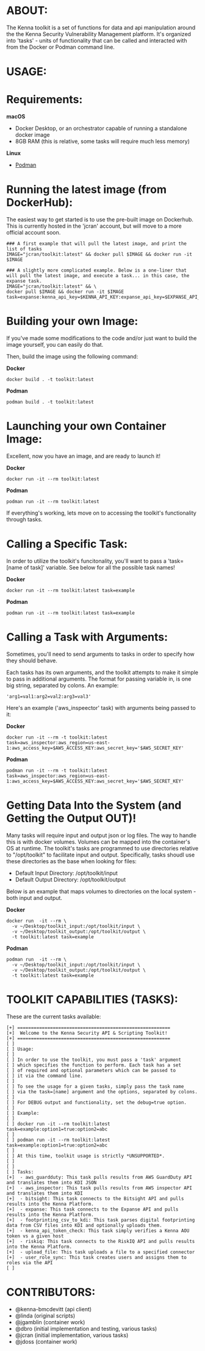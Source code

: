 
ABOUT:
======

The Kenna toolkit is a set of functions for data and api manipulation around the the Kenna Security Vulnerability Management platform.  It's organized into 'tasks' - units of functionality that can be called and interacted with from the Docker or Podman command line.


USAGE:
======

Requirements:
=============

**macOS**
  - Docker Desktop, or an orchestrator capable of running a standalone docker image
  - 8GB RAM (this is relative, some tasks will require much less memory)

**Linux**
  - [Podman](https://podman.io/)


Running the latest image (from DockerHub):
==========================================

The easiest way to get started is to use the pre-built image on Dockerhub. This is currently hosted in the 'jcran' account, but will move to a more official account soon.

```
### A first example that will pull the latest image, and print the list of tasks
IMAGE="jcran/toolkit:latest" && docker pull $IMAGE && docker run -it $IMAGE
```

```
### A slightly more complicated example. Below is a one-liner that will pull the latest image, and execute a task... in this case, the expanse task.
IMAGE="jcran/toolkit:latest" && \
docker pull $IMAGE && docker run -it $IMAGE task=expanse:kenna_api_key=$KENNA_API_KEY:expanse_api_key=$EXPANSE_API_KEY
```

Building your own Image:
========================

If you've made some modifications to the code and/or just want to build the image yourself, you can easily do that.

Then, build the image using the following command:


**Docker**

```
docker build . -t toolkit:latest
```

**Podman**

```
podman build . -t toolkit:latest
```

Launching your own Container Image:
================================

Excellent, now you have an image, and are ready to launch it!


**Docker**

```
docker run -it --rm toolkit:latest
```

**Podman**

```
podman run -it --rm toolkit:latest
```


If everything's working, lets move on to accessing the toolkit's functionality through tasks.


Calling a Specific Task:
========================

In order to utilize the toolkit's funcitonality, you'll want to pass a 'task=[name of task]' variable. See below for all the possible task names!

**Docker**

```
docker run -it --rm toolkit:latest task=example
```

**Podman**

```
podman run -it --rm toolkit:latest task=example
```

Calling a Task with Arguments:
==============================

Sometimes, you'll need to send arguments to tasks in order to specify how they should behave.

Each tasks has its own arguments, and the toolkit attempts to make it simple to pass in additional arguments. The format for passing variable in, is one big string, separated by colons. An example:

```
'arg1=val1:arg2=val2:arg3=val3'
```

Here's an example ('aws_inspeector' task) with arguments being passed to it:

**Docker**

```
docker run -it --rm -t toolkit:latest task=aws_inspector:aws_region=us-east-1:aws_access_key=$AWS_ACCESS_KEY:aws_secret_key='$AWS_SECRET_KEY'
```

**Podman**

```
podman run -it --rm -t toolkit:latest task=aws_inspector:aws_region=us-east-1:aws_access_key=$AWS_ACCESS_KEY:aws_secret_key='$AWS_SECRET_KEY'
```


Getting Data Into the System (and Getting the Output OUT)!
==========================================================

Many tasks will require input and output json or log files. The way to handle this is with docker volumes. Volumes can be mapped into the container's OS at runtime.  The toolkit's tasks are programmed to use directories relative to "/opt/toolkit" to facilitate input and output. Specifically, tasks shoudl use these directories as the base when looking for files:

 - Default Input Directory: /opt/toolkit/input
 - Default Output Directory: /opt/toolkit/output

Below is an example that maps volumes to directories on the local system - both input and output.

**Docker**

```
docker run  -it --rm \
  -v ~/Desktop/toolkit_input:/opt/toolkit/input \
  -v ~/Desktop/toolkit_output:/opt/toolkit/output \
  -t toolkit:latest task=example
```

**Podman**

```
podman run  -it --rm \
  -v ~/Desktop/toolkit_input:/opt/toolkit/input \
  -v ~/Desktop/toolkit_output:/opt/toolkit/output \
  -t toolkit:latest task=example
```

TOOLKIT CAPABILITIES (TASKS):
=============================

These are the current tasks available:

```
[+] ========================================================
[+]  Welcome to the Kenna Security API & Scripting Toolkit!
[+] ========================================================
[ ]
[ ] Usage:
[ ]
[ ] In order to use the toolkit, you must pass a 'task' argument
[ ] which specifies the function to perform. Each task has a set
[ ] of required and optional parameters which can be passed to
[ ] it via the command line.
[ ]
[ ] To see the usage for a given tasks, simply pass the task name
[ ] via the task=[name] argument and the options, separated by colons.
[ ]
[ ] For DEBUG output and functionality, set the debug=true option.
[ ]
[ ] Example:
[ ]
[ ] docker run -it --rm toolkit:latest task=example:option1=true:option2=abc
[ ]
[ ] podman run -it --rm toolkit:latest task=example:option1=true:option2=abc
[ ]
[ ] At this time, toolkit usage is strictly *UNSUPPORTED*.
[ ]
[ ]
[ ] Tasks:
[+]  - aws_guardduty: This task pulls results from AWS GuardDuty API and translates them into KDI JSON
[+]  - aws_inspector: This task pulls results from AWS inspector API and translates them into KDI
[+]  - bitsight: This task connects to the Bitsight API and pulls results into the Kenna Platform.
[+]  - expanse: This task connects to the Expanse API and pulls results into the Kenna Platform.
[+]  - footprinting_csv_to_kdi: This task parses digital footprinting data from CSV files into KDI and optionally uploads them.
[+]  - kenna_api_token_check: This task simply verifies a Kenna AOU token vs a given host
[+]  - riskiq: This task connects to the RiskIQ API and pulls results into the Kenna Platform.
[+]  - upload_file: This task uploads a file to a specified connector
[+]  - user_role_sync: This task creates users and assigns them to roles via the API
[ ]
```

CONTRIBUTORS:
=============
 - @kenna-bmcdevitt (api client)
 - @linda (original scripts)
 - @jgamblin (container work)
 - @dbro (initial implementation and testing, various tasks)
 - @jcran (initial implementation, various tasks)
 - @jdoss (container work)

